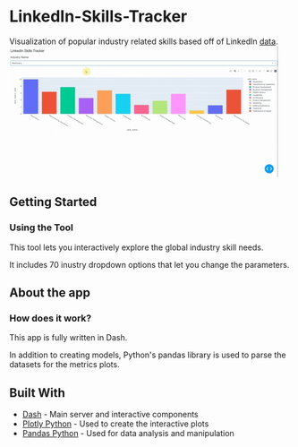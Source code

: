 # LinkedIn-Skills-Tracker

Visualization of popular industry related skills based off of LinkedIn [data](https://datacatalog.worldbank.org/dataset/skills-linkedin-data).
![](https://github.com/Kabi22/LinkedIn-Skills-Tracker/blob/master/Animated%20GIF-downsized_large.gif)
## Getting Started
### Using the Tool
This tool lets you interactively explore the global industry skill needs. 

It includes 70 inustry dropdown options that let you change the parameters. 

## About the app
### How does it work?

This app is fully written in Dash.

In addition to creating models, Python's pandas library is used to parse the datasets for the metrics plots.


## Built With
* [Dash](https://dash.plot.ly/) - Main server and interactive components
* [Plotly Python](https://plot.ly/python/) - Used to create the interactive plots
* [Pandas Python](https://pandas.pydata.org/) - Used for data analysis and manipulation
